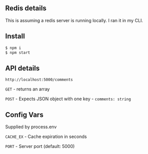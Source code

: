 ## Redis details

This is assuming a redis server is running locally. I ran it in my CLI.


## Install

```bash
$ npm i
$ npm start
```

## API details

`http://localhost:5000/comments`

`GET` - returns an array

`POST` - Expects JSON object with one key - `comments: string`

## Config Vars

Supplied by process.env

`CACHE_EX` - Cache expiration in seconds

`PORT` - Server port (default: 5000)
